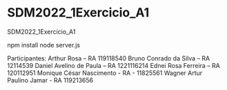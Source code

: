 # SDM2022_1Exercicio_A1
SDM2022_1Exercicio_A1

npm install
node server.js

Participantes:
Arthur Rosa – RA 119118540
Bruno Conrado da Silva – RA 12114539
Daniel Avelino de Paula – RA 1221116214
Ednei Rosa Ferreira – RA 120112951
Monique César Nascimento - RA - 11825561
Wagner Artur Paulino Jamar - RA 119213656
